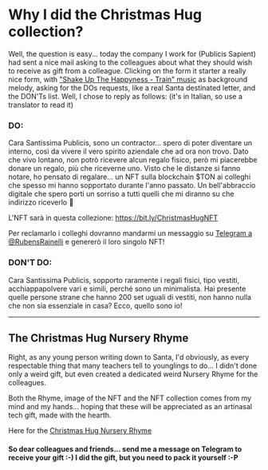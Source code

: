 # Why I did the Christmas Hug collection?

Well, the question is easy... today the company I work for (Publicis Sapient) had sent a nice mail asking to the colleagues about what they should wish to receive as gift from a colleague. Clicking on the form it starter a really nice form, with [\"Shake Up The Happyness - Train\" music](https://www.youtube.com/watch?v=J-8VCL4uSUc "Shake Up The Happyness - Train") as background melody, asking for the DOs requests, like a real Santa destinated letter, and the DON\'Ts list. Well, I chose to reply as follows: (it\'s in Italian, so use a translator to read it)

### DO:

Cara Santissima Publicis, sono un contractor... spero di poter diventare un interno, così da vivere il vero spirito aziendale che ad ora non trovo. Dato che vivo lontano, non potrò ricevere alcun regalo fisico, però mi piacerebbe donare un regalo, più che riceverne uno. Visto che le distanze si fanno notare, ho pensato di regalare... un NFT sulla blockchain $TON ai colleghi che spesso mi hanno sopportato durante l\'anno passato. Un bell'abbraccio digitale che spero porti un sorriso a tutti quelli che mi diranno su che indirizzo riceverlo 🤗

L\'NFT sarà in questa collezione: https://bit.ly/ChristmasHugNFT

Per reclamarlo i colleghi dovranno mandarmi un messaggio su [Telegram a @RubensRainelli](http://rubensrainelli.t.me "Telegram a @RubensRainelli") e genererò il loro singolo NFT!

### DON'T DO:

Cara Santissima Publicis, sopporto raramente i regali fisici, tipo vestiti, acchiappapolvere vari e simili, perché sono un minimalista. Hai presente quelle persone strane che hanno 200 set uguali di vestiti, non hanno nulla che non sia essenziale in casa? Ecco, quello sono io!

---

## The Christmas Hug Nursery Rhyme

Right, as any young person writing down to Santa, I\'d obviously, as every respectable thing that many teachers tell to younglings to do... I didn\'t done only a weird gift, but even created a dedicated weird Nursery Rhyme for the colleagues.

Both the Rhyme, image of the NFT and the NFT collection comes from my mind and my hands... hoping that these will be appreciated as an artinasal tech gift, made with the hearth.

Here for the [Christmas Hug Nursery Rhyme](https://github.com/RubensRainelli/NFT/blob/main/ChristmasHug.md "Christmas Hug Nursery Rhyme")

#### So dear colleagues and friends... send me a message on Telegram to receive your gift :-) I did the gift, but you need to pack it yourself :-P
